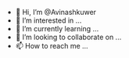 - 👋 Hi, I’m @Avinashkuwer
- 👀 I’m interested in ...
- 🌱 I’m currently learning ...
- 💞️ I’m looking to collaborate on ...
- 📫 How to reach me ...

<!---
Avinashkuwer/Avinashkuwer is a ✨ special ✨ repository because its `README.md` (this file) appears on your GitHub profile.
You can click the Preview link to take a look at your changes.
--->

